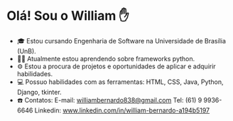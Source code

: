 # Olá! Sou o William ✋

- 🎓 Estou cursando Engenharia de Software na Universidade de Brasília (UnB).
- 👨‍💻 Atualmente estou aprendendo sobre frameworks python.
- ⚙️ Estou a procura de projetos e oportunidades de aplicar e adquirir habilidades.
- 💻 Possuo habilidades com as ferramentas: HTML, CSS, Java, Python, Django, tkinter.
- ☎️ Contatos:
  E-mail: williambernardo838@gmail.com
  Tel: (61) 9 9936-6646
  Linkedin: www.linkedin.com/in/william-bernardo-a194b5197
